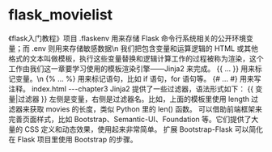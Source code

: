 # flask_movielist
《flask入门教程》项目
.flaskenv 用来存储 Flask 命令行系统相关的公开环境变量；而 .env 则用来存储敏感数据\n
我们把包含变量和运算逻辑的 HTML 或其他格式的文本叫做模板，执行这些变量替换和逻辑计算工作的过程被称为渲染，这个工作由我们这一章要学习使用的模板渲染引擎——Jinja2 来完成。
{{ ... }} 用来标记变量。\n
{% ... %} 用来标记语句，比如 if 语句，for 语句等。
{# ... #} 用来写注释。
index.html ---chapter3
Jinja2 提供了一些过滤器，语法形式如下：
{{ 变量|过滤器 }}
左侧是变量，右侧是过滤器名。比如，上面的模板里使用 length 过滤器来获取 movies 的长度，类似 Python 里的 len() 函数。
可以借助前端框架来完善页面样式，比如 Bootstrap、Semantic-UI、Foundation 等。它们提供了大量的 CSS 定义和动态效果，使用起来非常简单。
扩展 Bootstrap-Flask 可以简化在 Flask 项目里使用 Bootstrap 的步骤。

